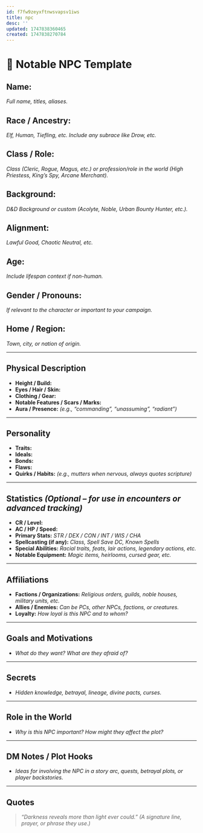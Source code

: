 ```yaml
---
id: f7fw9zeyxftnwsvapsv1iws
title: npc
desc: ''
updated: 1747838360465
created: 1747838270784
---
```

# 📜 Notable NPC Template

## **Name:**

*Full name, titles, aliases.*

## **Race / Ancestry:**

*Elf, Human, Tiefling, etc. Include any subrace like Drow, etc.*

## **Class / Role:**

*Class (Cleric, Rogue, Magus, etc.) or profession/role in the world (High Priestess, King’s Spy, Arcane Merchant).*

## **Background:**

*D\&D Background or custom (Acolyte, Noble, Urban Bounty Hunter, etc.).*

## **Alignment:**

*Lawful Good, Chaotic Neutral, etc.*

## **Age:**

*Include lifespan context if non-human.*

## **Gender / Pronouns:**

*If relevant to the character or important to your campaign.*

## **Home / Region:**

*Town, city, or nation of origin.*

---

## **Physical Description**

* **Height / Build:**
* **Eyes / Hair / Skin:**
* **Clothing / Gear:**
* **Notable Features / Scars / Marks:**
* **Aura / Presence:** *(e.g., “commanding”, “unassuming”, “radiant”)*

---

## **Personality**

* **Traits:**
* **Ideals:**
* **Bonds:**
* **Flaws:**
* **Quirks / Habits:** *(e.g., mutters when nervous, always quotes scripture)*

---

## **Statistics** *(Optional – for use in encounters or advanced tracking)*

* **CR / Level:**
* **AC / HP / Speed:**
* **Primary Stats:** *STR / DEX / CON / INT / WIS / CHA*
* **Spellcasting (if any):** *Class, Spell Save DC, Known Spells*
* **Special Abilities:** *Racial traits, feats, lair actions, legendary actions, etc.*
* **Notable Equipment:** *Magic items, heirlooms, cursed gear, etc.*

---

## **Affiliations**

* **Factions / Organizations:** *Religious orders, guilds, noble houses, military units, etc.*
* **Allies / Enemies:** *Can be PCs, other NPCs, factions, or creatures.*
* **Loyalty:** *How loyal is this NPC and to whom?*

---

## **Goals and Motivations**

* *What do they want? What are they afraid of?*

---

## **Secrets**

* *Hidden knowledge, betrayal, lineage, divine pacts, curses.*

---

## **Role in the World**

* *Why is this NPC important? How might they affect the plot?*

---

## **DM Notes / Plot Hooks**

* *Ideas for involving the NPC in a story arc, quests, betrayal plots, or player backstories.*

---

## **Quotes**

> *“Darkness reveals more than light ever could.”*
> *(A signature line, prayer, or phrase they use.)*
